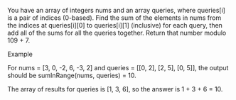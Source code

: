 You have an array of integers nums and an array queries, where queries[i] is a pair of indices (0-based). Find the sum of the elements in nums from the indices at queries[i][0] to queries[i][1] (inclusive) for each query, then add all of the sums for all the queries together. Return that number modulo 109 + 7.

Example

For nums = [3, 0, -2, 6, -3, 2] and queries = [[0, 2], [2, 5], [0, 5]], the output should be
sumInRange(nums, queries) = 10.

The array of results for queries is [1, 3, 6], so the answer is 1 + 3 + 6 = 10.
